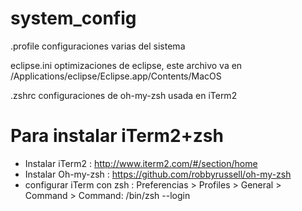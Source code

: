system_config
=============

.profile configuraciones varias del sistema

eclipse.ini optimizaciones de eclipse, este archivo va en /Applications/eclipse/Eclipse.app/Contents/MacOS

.zshrc configuraciones de oh-my-zsh usada en iTerm2

Para instalar iTerm2+zsh
========================

- Instalar iTerm2 : http://www.iterm2.com/#/section/home
- Instalar Oh-my-zsh : https://github.com/robbyrussell/oh-my-zsh
- configurar iTerm con zsh : Preferencias > Profiles > General > Command > Command: /bin/zsh --login
